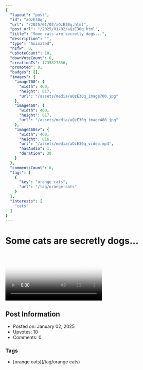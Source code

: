 ```yaml
---
{
  "layout": "post",
  "id": "aQzE30q",
  "url": "/2025/01/02/aQzE30q.html",
  "post_url": "/2025/01/02/aQzE30q.html",
  "title": "Some cats are secretly dogs...",
  "description": "",
  "type": "Animated",
  "nsfw": 0,
  "upVoteCount": 10,
  "downVoteCount": 0,
  "creationTs": 1735827856,
  "promoted": 0,
  "badges": [],
  "images": {
    "image700": {
      "width": 460,
      "height": 817,
      "url": "/assets/media/aQzE30q_image700.jpg"
    },
    "image460": {
      "width": 460,
      "height": 817,
      "url": "/assets/media/aQzE30q_image460.jpg"
    },
    "image460sv": {
      "width": 460,
      "height": 816,
      "url": "/assets/media/aQzE30q_video.mp4",
      "hasAudio": 1,
      "duration": 30
    }
  },
  "commentsCount": 0,
  "tags": [
    {
      "key": "orange cats",
      "url": "/tag/orange-cats"
    }
  ],
  "interests": [
    "cats"
  ]
}
---
```


# Some cats are secretly dogs...

<video controls playsinline loop poster="/assets/media/aQzE30q_image460.jpg">
  <source src="/assets/media/aQzE30q_video.mp4" type="video/mp4">
  Your browser does not support the video tag.
</video>

## Post Information

- Posted on: January 02, 2025
- Upvotes: 10
- Comments: 0

### Tags

- [orange cats](/tag/orange cats)
